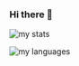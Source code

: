 ### Hi there 👋

![my stats](https://raw.githubusercontent.com/calvarado2004/github-stats/master/generated/overview.svg#gh-dark-mode-only)

![my languages](https://raw.githubusercontent.com/calvarado2004/github-stats/master/generated/languages.svg#gh-dark-mode-only)


<!--
**calvarado2004/calvarado2004** is a ✨ _special_ ✨ repository because its `README.md` (this file) appears on your GitHub profile.

Here are some ideas to get you started:

- 🔭 I’m currently working on ...
- 🌱 I’m currently learning ...
- 👯 I’m looking to collaborate on ...
- 🤔 I’m looking for help with ...
- 💬 Ask me about ...
- 📫 How to reach me: ...
- 😄 Pronouns: ...
- ⚡ Fun fact: ...
-->
